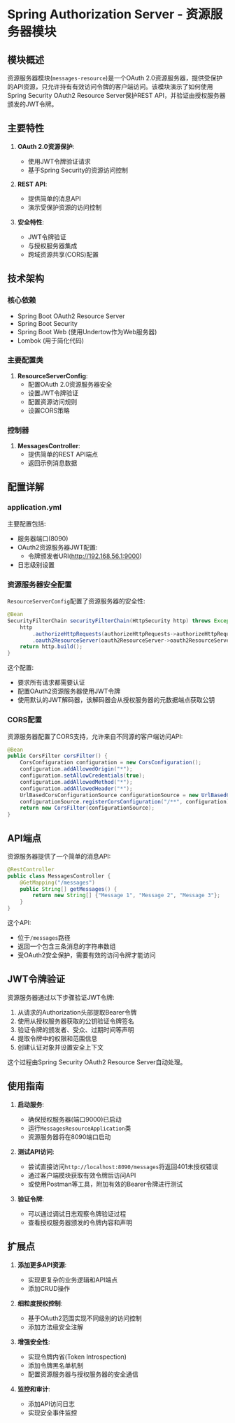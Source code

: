 # Spring Authorization Server - 资源服务器模块

## 模块概述

资源服务器模块(`messages-resource`)是一个OAuth 2.0资源服务器，提供受保护的API资源，只允许持有有效访问令牌的客户端访问。该模块演示了如何使用Spring Security OAuth2 Resource Server保护REST API，并验证由授权服务器颁发的JWT令牌。

## 主要特性

1. **OAuth 2.0资源保护**:
   - 使用JWT令牌验证请求
   - 基于Spring Security的资源访问控制

2. **REST API**:
   - 提供简单的消息API
   - 演示受保护资源的访问控制

3. **安全特性**:
   - JWT令牌验证
   - 与授权服务器集成
   - 跨域资源共享(CORS)配置

## 技术架构

### 核心依赖

- Spring Boot OAuth2 Resource Server
- Spring Boot Security
- Spring Boot Web (使用Undertow作为Web服务器)
- Lombok (用于简化代码)

### 主要配置类

1. **ResourceServerConfig**:
   - 配置OAuth 2.0资源服务器安全
   - 设置JWT令牌验证
   - 配置资源访问规则
   - 设置CORS策略

### 控制器

1. **MessagesController**:
   - 提供简单的REST API端点
   - 返回示例消息数据

## 配置详解

### application.yml

主要配置包括:
- 服务器端口(8090)
- OAuth2资源服务器JWT配置:
  - 令牌颁发者URI(http://192.168.56.1:9000)
- 日志级别设置

### 资源服务器安全配置

`ResourceServerConfig`配置了资源服务器的安全性:

```java
@Bean
SecurityFilterChain securityFilterChain(HttpSecurity http) throws Exception {
    http
        .authorizeHttpRequests(authorizeHttpRequests->authorizeHttpRequests.anyRequest().authenticated())
        .oauth2ResourceServer(oauth2ResourceServer->oauth2ResourceServer.jwt(Customizer.withDefaults()));
    return http.build();
}
```

这个配置:
- 要求所有请求都需要认证
- 配置OAuth2资源服务器使用JWT令牌
- 使用默认的JWT解码器，该解码器会从授权服务器的元数据端点获取公钥

### CORS配置

资源服务器配置了CORS支持，允许来自不同源的客户端访问API:

```java
@Bean
public CorsFilter corsFilter() {
    CorsConfiguration configuration = new CorsConfiguration();
    configuration.addAllowedOrigin("*");
    configuration.setAllowCredentials(true);
    configuration.addAllowedMethod("*");
    configuration.addAllowedHeader("*");
    UrlBasedCorsConfigurationSource configurationSource = new UrlBasedCorsConfigurationSource();
    configurationSource.registerCorsConfiguration("/**", configuration);
    return new CorsFilter(configurationSource);
}
```

## API端点

资源服务器提供了一个简单的消息API:

```java
@RestController
public class MessagesController {
    @GetMapping("/messages")
    public String[] getMessages() {
        return new String[] {"Message 1", "Message 2", "Message 3"};
    }
}
```

这个API:
- 位于`/messages`路径
- 返回一个包含三条消息的字符串数组
- 受OAuth2安全保护，需要有效的访问令牌才能访问

## JWT令牌验证

资源服务器通过以下步骤验证JWT令牌:

1. 从请求的Authorization头部提取Bearer令牌
2. 使用从授权服务器获取的公钥验证令牌签名
3. 验证令牌的颁发者、受众、过期时间等声明
4. 提取令牌中的权限和范围信息
5. 创建认证对象并设置安全上下文

这个过程由Spring Security OAuth2 Resource Server自动处理。

## 使用指南

1. **启动服务**:
   - 确保授权服务器(端口9000)已启动
   - 运行`MessagesResourceApplication`类
   - 资源服务器将在8090端口启动

2. **测试API访问**:
   - 尝试直接访问`http://localhost:8090/messages`将返回401未授权错误
   - 通过客户端模块获取有效令牌后访问API
   - 或使用Postman等工具，附加有效的Bearer令牌进行测试

3. **验证令牌**:
   - 可以通过调试日志观察令牌验证过程
   - 查看授权服务器颁发的令牌内容和声明

## 扩展点

1. **添加更多API资源**:
   - 实现更复杂的业务逻辑和API端点
   - 添加CRUD操作

2. **细粒度授权控制**:
   - 基于OAuth2范围实现不同级别的访问控制
   - 添加方法级安全注解

3. **增强安全性**:
   - 实现令牌内省(Token Introspection)
   - 添加令牌黑名单机制
   - 配置资源服务器与授权服务器的安全通信

4. **监控和审计**:
   - 添加API访问日志
   - 实现安全事件监控